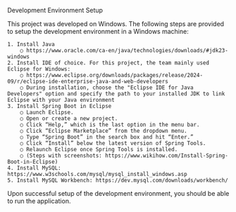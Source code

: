 Development Environment Setup

This project was developed on Windows. The following steps are provided to setup the development environment in a Windows machine:

	1. Install Java
		○ https://www.oracle.com/ca-en/java/technologies/downloads/#jdk23-windows
	2. Install IDE of choice. For this project, the team mainly used Eclipse for Windows:
		○ https://www.eclipse.org/downloads/packages/release/2024-09/r/eclipse-ide-enterprise-java-and-web-developers
		○ During installation, choose the "Eclipse IDE for Java Developers" option and specify the path to your installed JDK to link Eclipse with your Java environment
	3. Install Spring Boot in Eclipse 
		○ Launch Eclipse.
		○ Open or create a new project.
		○ Click “Help,” which is the last option in the menu bar.
		○ Click “Eclipse Marketplace” from the dropdown menu.
		○ Type “Spring Boot” in the search box and hit “Enter.”
		○ Click “Install” below the latest version of Spring Tools.
		○ Relaunch Eclipse once Spring Tools is installed.
		○ (Steps with screenshots: https://www.wikihow.com/Install-Spring-Boot-in-Eclipse)
	4. Install MySQL: https://www.w3schools.com/mysql/mysql_install_windows.asp
	5. Install MySQL Workbench: https://dev.mysql.com/downloads/workbench/

Upon successful setup of the development environment, you should be able to run the application.




